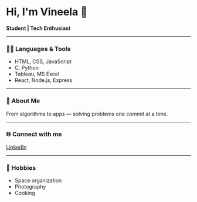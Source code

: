 # Hi, I'm Vineela 👋

**Student | Tech Enthusiast**

---

### 🧑‍💻 Languages & Tools
- HTML, CSS, JavaScript
- C, Python
- Tableau, MS Excel
- React, Node.js, Express

---

### 🚀 About Me
From algorithms to apps — solving problems one commit at a time.

---

### 🌐 Connect with me
[LinkedIn](https://www.linkedin.com/in/vineela-sanaka-61a5812a4/)

---

### 🎯 Hobbies
- Space organization
- Photography
- Cooking

<!--
**Vineela-16/Vineela-16** is a ✨ _special_ ✨ repository because its `README.md` (this file) appears on your GitHub profile.

Here are some ideas to get you started:

- 🔭 I’m currently working on ...
- 🌱 I’m currently learning ...
- 👯 I’m looking to collaborate on ...
- 🤔 I’m looking for help with ...
- 💬 Ask me about ...
- 📫 How to reach me: ...
- 😄 Pronouns: ...
- ⚡ Fun fact: ...
-->
